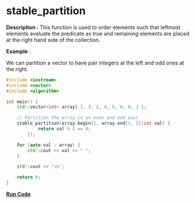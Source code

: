 # stable_partition

**Description :** This function is used to order elements such that leftmost elements evaluate the predicate as true and remaining elements are placed at the right hand side of the collection.

**Example** :

We can partition a vector to have pair integers at the left and odd ones at the right.

```cpp
#include <iostream>
#include <vector>
#include <algorithm>

int main() {
    std::vector<int> array{ 1, 3, 2, 4, 5, 8, 9, 2 };

    // Partition the array in an even and odd pair
    stable_partition(array.begin(), array.end(), [](int val) {
            return val % 2 == 0;
        });

    for (auto val : array) {
        std::cout << val << " ";
    }

    std::cout << '\n';

    return 0;
}
```


**[Run Code](https://ideone.com/JFOxNU)**
